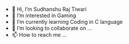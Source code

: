 - 👋 Hi, I’m Sudhanshu Raj Tiwari
- 👀 I’m interested in Gaming
- 🌱 I’m currently learning Coding in C language
- 💞️ I’m looking to collaborate on ...
- 📫 How to reach me ...

<!---
tiwarisudhanshuraj/tiwarisudhanshuraj is a ✨ special ✨ repository because its `README.md` (this file) appears on your GitHub profile.
You can click the Preview link to take a look at your changes.
--->
